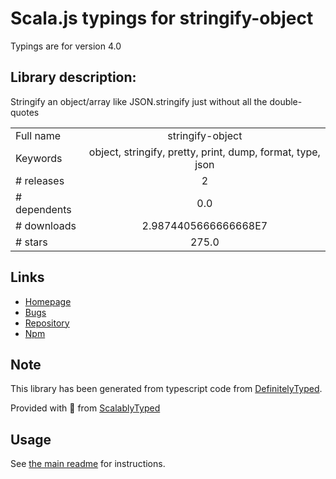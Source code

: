 
# Scala.js typings for stringify-object

Typings are for version 4.0

## Library description:
Stringify an object/array like JSON.stringify just without all the double-quotes

|                    |                 |
| ------------------ | :-------------: |
| Full name          | stringify-object |
| Keywords           | object, stringify, pretty, print, dump, format, type, json |
| # releases         | 2 |
| # dependents       | 0.0 |
| # downloads        | 2.9874405666666668E7 |
| # stars            | 275.0 |

## Links
- [Homepage](https://github.com/yeoman/stringify-object#readme)
- [Bugs](https://github.com/yeoman/stringify-object/issues)
- [Repository](https://github.com/yeoman/stringify-object)
- [Npm](https://www.npmjs.com/package/stringify-object)
    


## Note
This library has been generated from typescript code from [DefinitelyTyped](https://definitelytyped.org).

Provided with :purple_heart: from [ScalablyTyped](https://github.com/oyvindberg/ScalablyTyped)

## Usage
See [the main readme](../../readme.md) for instructions.


